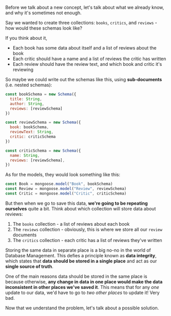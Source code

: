 
Before we talk about a new concept, let's talk about what we already know, and why it's sometimes not enough.

  

Say we wanted to create three collections: `books`, `critics`, and `reviews` - how would these schemas look like?

If you think about it,

-   Each book has some data about itself and a list of reviews about the book
-   Each critic should have a name and a list of reviews the critic has written
-   Each review should have the review text, and which book and critic it's reviewing

  

So maybe we could write out the schemas like this, using **sub-documents** (i.e. nested schemas):

  

```js
const bookSchema = new Schema({ 
  title: String,
  author: String,
  reviews: [reviewSchema]
})

const reviewSchema = new Schema({ 
  book: bookSchema,
  reviewText: String,
  critic: criticSchema
})

const criticSchema = new Schema({ 
  name: String,
  reviews: [reviewSchema],
})
```
  

As for the models, they would look something like this:

  

```js
const Book = mongoose.model("Book", bookSchema)
const Review = mongoose.model("Review", reviewSchema)
const Critic = mongoose.model("Critic", criticSchema)
```
  

But then when we go to save this data, **we're going to be repeating ourselves** quite a bit. Think about which collection will store data about reviews:

  

1.  The `books` collection - a list of reviews about each book
2.  The `reviews` collection - obviously, this is where we store all our `review` documents
3.  The `critics` collection - each critic has a list of reviews they've written

  

Storing the same data in separate place is a big no-no in the world of Database Management. This defies a principle known as **data integrity**, which states that **data should be stored in a single place** and act as our **single source of truth**.

  

One of the main reasons data should be stored in the same place is because otherwise, **any change in data in one place would make the data inconsistent in other places we've saved it**. This means that for any _one_ update to our data, we'd have to go to _two other places_ to update it! Very bad.

  

Now that we understand the problem, let's talk about a possible solution.
